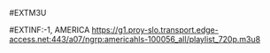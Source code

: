 #EXTM3U

#EXTINF:-1, AMERICA
https://g1.proy-slo.transport.edge-access.net:443/a07/ngrp:americahls-100056_all/playlist_720p.m3u8
